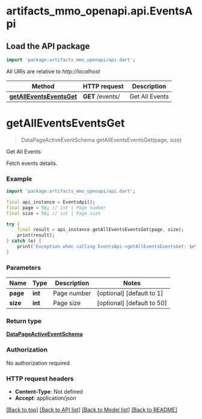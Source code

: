 # artifacts_mmo_openapi.api.EventsApi

## Load the API package
```dart
import 'package:artifacts_mmo_openapi/api.dart';
```

All URIs are relative to *http://localhost*

Method | HTTP request | Description
------------- | ------------- | -------------
[**getAllEventsEventsGet**](EventsApi.md#getalleventseventsget) | **GET** /events/ | Get All Events


# **getAllEventsEventsGet**
> DataPageActiveEventSchema getAllEventsEventsGet(page, size)

Get All Events

Fetch events details.

### Example
```dart
import 'package:artifacts_mmo_openapi/api.dart';

final api_instance = EventsApi();
final page = 56; // int | Page number
final size = 56; // int | Page size

try {
    final result = api_instance.getAllEventsEventsGet(page, size);
    print(result);
} catch (e) {
    print('Exception when calling EventsApi->getAllEventsEventsGet: $e\n');
}
```

### Parameters

Name | Type | Description  | Notes
------------- | ------------- | ------------- | -------------
 **page** | **int**| Page number | [optional] [default to 1]
 **size** | **int**| Page size | [optional] [default to 50]

### Return type

[**DataPageActiveEventSchema**](DataPageActiveEventSchema.md)

### Authorization

No authorization required

### HTTP request headers

 - **Content-Type**: Not defined
 - **Accept**: application/json

[[Back to top]](#) [[Back to API list]](../README.md#documentation-for-api-endpoints) [[Back to Model list]](../README.md#documentation-for-models) [[Back to README]](../README.md)

